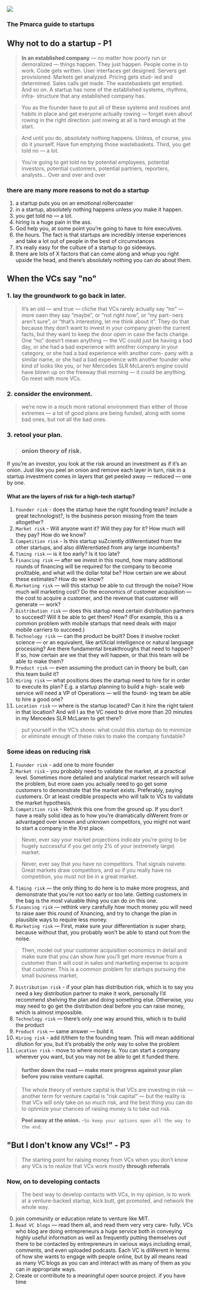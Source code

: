 ![](https://pmarca.files.wordpress.com/2015/01/pmarcablogarchives_coverbyhagy.jpg?w=545&h=818)
### The Pmarca guide to startups

## Why not to do a startup - P1
> **In an established company** — no matter how poorly run or
demoralized — things happen. They just happen. People come
in to work. Code gets written. User interfaces get designed.
Servers get provisioned. Markets get analyzed. Pricing gets stud-
ied and determined. Sales calls get made. The wastebaskets get
emptied. And so on.
A startup has none of the established systems, rhythms, infra-
structure that any established company has.

> You as the founder have to put all of these systems and routines
and habits in place and get everyone actually rowing — forget
even about rowing in the right direction: just rowing at all is
hard enough at the start.

> And until you do, absolutely nothing happens.
Unless, of course, you do it yourself.
Have fun emptying those wastebaskets.
Third, you get told no — a lot.

> You’re going to get told no by potential employees, potential
investors, potential customers, potential partners, reporters,
analysts... Over and over and over

### there are many more reasons to not do a startup
1. a startup puts you on an emotional rollercoaster
2. in a startup, absolutely nothing happens unless you make it happen.
3. you get told no — a lot.
4. hiring is a huge pain in the ass.
5. God help you, at some point you’re going to have to hire executives.
6. the hours. The fact is that startups are incredibly intense experiences and take a lot out of people in the best of circumstances
7. it’s really easy for the culture of a startup to go sideways.
8. there are lots of X factors that can come along and whup you right upside the head, and there’s absolutely nothing you can do about them.

## When the VCs say "no"
### 1. lay the groundwork to go back in later.
> It’s an old — and true — cliche that VCs rarely actually say “no”
— more oaen they say “maybe”, or “not right now”, or “my part-
ners aren’t sure”, or “that’s interesting, let me think about it”.
They do that because they don’t want to invest in your company
given the current facts, but they want to keep the door open in
case the facts change.
> One “no” doesn’t mean anything — the VC could just be having
a bad day, or she had a bad experience with another company in
your category, or she had a bad experience with another com-
pany with a similar name, or she had a bad experience with
another founder who kind of looks like you, or her Mercedes
SLR McLaren’s engine could have blown up on the freeway that
morning — it could be anything. Go meet with more VCs.

### 2. consider the environment.
> we’re now in a much more rational environment
than either of those extremes — a lot of good plans are being
funded, along with some bad ones, but not all the bad ones.
### 3. retool your plan.
> ### onion theory of risk.
If you’re an investor, you look at the risk around an investment
as if it’s an onion. Just like you peel an onion and remove each
layer in turn, risk in a startup investment comes in layers that
get peeled away — reduced — one by one.
#### What are the layers of risk for a high-tech startup?
1. `Founder risk` - does the startup have the right founding team? include a great technologist?,
Is the business person missing from the team altogether?
2. `Market risk` - Will anyone want it? Will
they pay for it? How much will they pay? How do we know?
3. `Competition risk` - Is this startup suZciently diWerentiated from the other startups, and also diWerentiated from any large incumbents?
4. `Timing risk` — is it too early? Is it too late?
5. `Financing risk` — after we invest in this round, how many additional rounds of financing will be required for the company to become proXtable, and what will the dollar total be? How certain are we about these estimates? How do we know?
6. `Marketing risk` — will this startup be able to cut through the noise? How much will marketing cost? Do the economics of customer acquisition — the cost to acquire a customer, and the revenue that customer will generate — work?
7. `Distribution risk` — does this startup need certain distribution partners to succeed? Will it be able to get them? How? (For example, this is a common problem with mobile startups that need deals with major mobile carriers to succeed.)
8. `Technology risk` — can the product be built? Does it involve rocket science — or an equivalent, like artiXcial intelligence or natural language processing? Are there fundamental breakthroughs that need to happen? If so, how certain are we that they will happen, or that this team will be able to make them?
9. `Product risk` — even assuming the product can in theory be built, can this team build it?
10. `Hiring risk` — what positions does the startup need to hire for in order to execute its plan? E.g. a startup planning to build a high- scale web service will need a VP of Operations — will the found- ing team be able to hire a good one?
11. `Location risk` — where is the startup located? Can it hire the right talent in that location? And will I as the VC need to drive more than 20 minutes in my Mercedes SLR McLaren to get there?
> put yourself in the VC’s shoes: what could this
startup do to minimize or eliminate enough of these risks to
make the company fundable?
### Some ideas on reducing risk
1. `Founder risk` - add one to more founder 
2. `Market risk` - you probably need to validate the market, at a practical level. Sometimes more detailed and analytical market research will solve the problem, but more oaen you actually need to go get some customers to demonstrate that the market exists. Preferably, paying customers. Or at least credible prospects who will talk to VCs to validate the market hypothesis.
3. `Competition risk` - Rethink this one from the ground up. If you don’t have a really solid idea as to how you’re dramatically diWerent from or advantaged over known and unknown competitors, you might not want to start a company in the Xrst place.
> Never, ever say your market projections indicate you’re
going to be hugely successful if you get only 2% of your
(extremely large) market.

> Never, ever say that you have no competitors. That signals
naivete. Great markets draw competitors, and so if you really
have no competition, you must not be in a great market.

4. `Timing risk` — the only thing to do here is to make more progress, and demonstrate that you’re not too early or too late. Getting customers in the bag is the most valuable thing you can do on this one.
5. `Financing risk` — rethink very carefully how much money you will need to raise aaer this round of Xnancing, and try to change the plan in plausible ways to require less money.
6. `Marketing risk` — First, make sure your differentiation is super sharp, because without that, you probably won’t be able to stand out from the noise.
> Then, model out your customer acquisition economics in detail
and make sure that you can show how you’ll get more revenue from a customer than it will cost in sales and marketing expense to acquire that customer. This is a common problem for startups pursuing the small business market,
7. `Distribution risk` - if your plan has distribution risk, which is to say you need a key distribution partner to make it work, personally I’d recommend shelving the plan and doing something else. Otherwise, you may need to go get the distribution deal before you can raise money, which is almost impossible. 
8. `Technology risk` — there’s only one way around this, which is to build the product
9. `Product risk` — same answer — build it.
10. `Hiring risk` - add it/them to the founding team. This will mean additional dilution for you, but it’s probably the only way to solve the problem
11. `Location risk` - move to where money is. You can start a company wherever you want, but you may not be able to get it funded there.
> #### further down the road — make more progress against your plan before you raise venture capital.

> The whole theory of venture capital is that VCs are investing in risk — another term for venture capital is “risk capital” — but the reality is that VCs will only take on so much risk, and the best thing you can do to optimize your chances of raising money is to take out risk.

> **Peel away at the onion.** -`So keep your options open all the way to the end`.

## "But I don't know any VCs!" - P3
> The starting point for raising money from VCs when you don’t know any VCs is to realize that VCs work mostly **through referrals**

### Now, on to developing contacts
> The best way to develop contacts with VCs, in my opinion, is to work at a venture-backed startup, kick butt, get promoted, and network the whole way.
0. join community or education relate to venture like MIT.
1. `Read VC blogs` — read them all, and read them very very care- fully. VCs who blog are doing entrepreneurs a huge service both in conveying highly useful information as well as frequently putting themselves out there to be contacted by entrepreneurs in various ways including email, comments, and even uploaded podcasts. Each VC is diWerent in terms of how she wants to engage with people online, but by all means read as many VC blogs as you can and interact with as many of them as you can in appropriate ways.
2. Create or contribute to a meaningful open source project. if you have
   time

